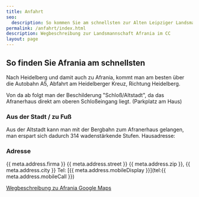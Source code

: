 ```yaml
---
title: Anfahrt
seo:
  description: So kommen Sie am schnellsten zur Alten Leipziger Landsmannschaft Afrania im CC
permalink: /anfahrt/index.html
description: Wegbeschreibung zur Landsmannschaft Afrania im CC
layout: page
---
```


## So finden Sie Afrania am schnellsten

Nach Heidelberg und damit auch zu Afrania, kommt man am besten über die Autobahn A5, Abfahrt am Heidelberger Kreuz, Richtung Heidelberg.

Von da ab folgt man der Beschilderung "Schloß/Altstadt", da das Afranerhaus direkt am oberen Schloßeingang liegt. (Parkplatz am Haus)

### Aus der Stadt / zu Fuß

Aus der Altstadt kann man mit der Bergbahn zum Afranerhaus gelangen, man erspart sich dadurch 314 wadenstärkende Stufen.
Hausadresse:

### Adresse

{{ meta.address.firma }}
{{ meta.address.street }}
{{ meta.address.zip }}, {{ meta.address.city }}
Tel: [{{ meta.address.mobileDisplay }}](tel:{{ meta.address.mobileCall }})

[Wegbeschreibung zu Afrania Google Maps](https://maps.google.de/maps?q=Afrania+Heidelberg&hl=de&ie=UTF8&sll=51.151786,10.415039&sspn=12.334185,26.784668&hq=Afrania&hnear=Heidelberg,+Karlsruhe,+Baden-W%C3%BCrttemberg&t=m&z=14)
